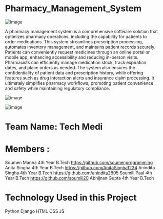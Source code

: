# Pharmacy_Management_System

![image](https://github.com/Abhijnan29/Pharmacy_Management_System/assets/95416360/c5b10e0b-dd5f-4388-8bdb-6730dc6b929b)

A pharmacy management system is a comprehensive software solution that optimizes pharmacy operations, including the capability for patients to order medications. This system streamlines prescription processing, automates inventory management, and maintains patient records securely. Patients can conveniently request medicines through an online portal or mobile app, enhancing accessibility and reducing in-person visits. Pharmacists can efficiently manage medication stock, track expiration dates, and place orders as needed. The system also ensures the confidentiality of patient data and prescription history, while offering features such as drug interaction alerts and insurance claim processing. It ultimately simplifies pharmacy workflows, promoting patient convenience and safety while maintaining regulatory compliance.


![image](https://github.com/Abhijnan29/Pharmacy_Management_System/assets/95416360/745d4e71-3a2a-454e-b3dd-57d7409c0a9c)

![image](https://github.com/Abhijnan29/Pharmacy_Management_System/assets/95416360/596f614c-296b-49b7-b51a-aa4ddef1013b)


# Team Name: Tech Medi

# Members :
Soumen Manna 4th Year B.Tech  https://github.com/soumenprogramming
Anita Singha 4th Year B.Tech  https://github.com/AnitaSingha1234
Anindita Singha 4th Year B.Tech https://github.com/anindita2805
Soumili Paul 4th Year B.Tech  https://github.com/soumili20
Abhijnan Gupta 4th Year B.Tech
# Technology Used in this Project
 Python
 Django
 HTML
 CSS
 JS

